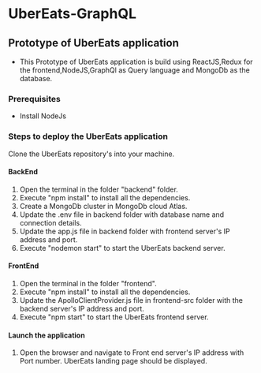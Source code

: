 # UberEats-GraphQL

## Prototype of UberEats application

* This Prototype of UberEats application is build using ReactJS,Redux for the frontend,NodeJS,GraphQl as Query language and MongoDb as the database.

### Prerequisites
*  Install NodeJs

### Steps to deploy the UberEats application


 
 Clone the UberEats repository's into your machine.

#### BackEnd

1. Open the terminal in the folder "backend" folder.
2. Execute "npm install" to install all the dependencies.
3. Create a MongoDb cluster in MongoDb cloud Atlas.
4. Update the .env file in backend folder with database name and connection details.
5. Update the app.js file in backend folder with frontend server's IP address and port.
6. Execute "nodemon start" to start the UberEats backend server.

#### FrontEnd

1. Open the terminal in the folder "frontend".
2. Execute "npm install" to install all the dependencies.
3. Update the ApolloClientProvider.js file in frontend-src folder with the backend server's IP address and port.
4. Execute "npm start" to start the UberEats frontend server.

#### Launch the application

1. Open the browser and navigate to Front end server's IP address with Port number. UberEats landing page should be displayed.
